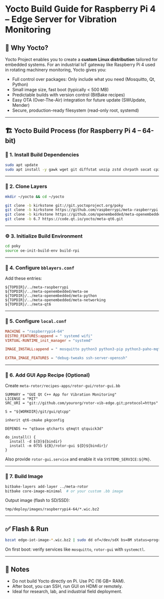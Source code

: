 
# Yocto Build Guide for Raspberry Pi 4 – Edge Server for Vibration Monitoring

## 📌 Why Yocto?
Yocto Project enables you to create a **custom Linux distribution** tailored for embedded systems. For an industrial IoT gateway like Raspberry Pi 4 used in rotating machinery monitoring, Yocto gives you:
- Full control over packages: Only include what you need (Mosquitto, Qt, Python)
- Small image size, fast boot (typically < 500 MB)
- Predictable builds with version control (BitBake recipes)
- Easy OTA (Over-The-Air) integration for future update (SWUpdate, Mender)
- Secure, production-ready filesystem (read-only root, systemd)

---

## 🏗️ Yocto Build Process (for Raspberry Pi 4 – 64-bit)

### 🔧 1. Install Build Dependencies
```bash
sudo apt update
sudo apt install -y gawk wget git diffstat unzip zstd chrpath socat cpio python3 python3-pip python3-subunit mesa-common-dev libsdl1.2-dev xterm gcc-multilib build-essential locales
```

---

### 📁 2. Clone Layers
```bash
mkdir ~/yocto && cd ~/yocto

git clone -b kirkstone git://git.yoctoproject.org/poky
git clone -b kirkstone https://github.com/raspberrypi/meta-raspberrypi.git
git clone -b kirkstone https://github.com/openembedded/meta-openembedded.git
git clone -b 6.7 https://code.qt.io/yocto/meta-qt6.git
```

---

### ⚙️ 3. Initialize Build Environment
```bash
cd poky
source oe-init-build-env build-rpi
```

---

### 📝 4. Configure `bblayers.conf`
Add these entries:
```
${TOPDIR}/../meta-raspberrypi
${TOPDIR}/../meta-openembedded/meta-oe
${TOPDIR}/../meta-openembedded/meta-python
${TOPDIR}/../meta-openembedded/meta-networking
${TOPDIR}/../meta-qt6
```

---

### 🧩 5. Configure `local.conf`
```conf
MACHINE = "raspberrypi4-64"
DISTRO_FEATURES:append = " systemd wifi"
VIRTUAL-RUNTIME_init_manager = "systemd"

IMAGE_INSTALL:append = " mosquitto python3 python3-pip python3-paho-mqtt python3-numpy qtbase qtcharts qtmqtt qtquick3d"

EXTRA_IMAGE_FEATURES = "debug-tweaks ssh-server-openssh"
```

---

### 🧪 6. Add GUI App Recipe (Optional)
Create `meta-rotor/recipes-apps/rotor-gui/rotor-gui.bb`
```bitbake
SUMMARY = "GUI Qt C++ App for Vibration Monitoring"
LICENSE = "MIT"
SRC_URI = "git://github.com/yourorg/rotor-vib-edge.git;protocol=https"

S = "${WORKDIR}/git/gui/qtcpp"

inherit qt6-cmake pkgconfig

DEPENDS += "qtbase qtcharts qtmqtt qtquick3d"

do_install() {
  install -d ${D}${bindir}
  install -m 0755 ${B}/rotor-gui ${D}${bindir}/
}
```

Also provide `rotor-gui.service` and enable it via `SYSTEMD_SERVICE:${PN}`.

---

### 🧱 7. Build Image
```bash
bitbake-layers add-layer ../meta-rotor
bitbake core-image-minimal  # or your custom .bb image
```

Output image (flash to SD/SSD):
```
tmp/deploy/images/raspberrypi4-64/*.wic.bz2
```

---

## ✅ Flash & Run
```bash
bzcat edge-iot-image-*.wic.bz2 | sudo dd of=/dev/sdX bs=8M status=progress
```
On first boot: verify services like `mosquitto`, `rotor-gui` with `systemctl`.

---

## 📘 Notes
- Do not build Yocto directly on Pi. Use PC (16 GB+ RAM).
- After boot, you can SSH, run GUI on HDMI or remotely.
- Ideal for research, lab, and industrial field deployment.


